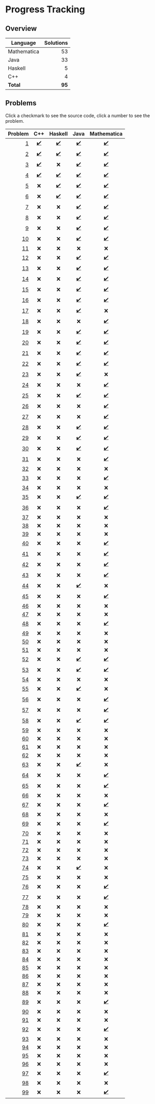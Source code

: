 # Progress Tracking

## Overview

|Language|Solutions|
|---|---:|
|Mathematica|53|
|Java|33|
|Haskell|5|
|C++|4|
|**Total**|**95**|

## Problems

Click a checkmark to see the source code, click a number to see the problem.

|Problem|C++|Haskell|Java|Mathematica|
|---:|:---:|:---:|:---:|:---:|
|[1](https://projecteuler.net/problem=1)|[✔️](src/c++/Problem001.cpp)|[✔️](src/haskell/Problem001.hs)|[✔️](src/java/Problem001.java)|[✔️](src/mathematica/Problem001.m)|
|[2](https://projecteuler.net/problem=2)|[✔️](src/c++/Problem002.cpp)|[✔️](src/haskell/Problem002.hs)|[✔️](src/java/Problem002.java)|[✔️](src/mathematica/Problem002.m)|
|[3](https://projecteuler.net/problem=3)|[✔️](src/c++/Problem003.cpp)|❌|[✔️](src/java/Problem003.java)|[✔️](src/mathematica/Problem003.m)|
|[4](https://projecteuler.net/problem=4)|[✔️](src/c++/Problem004.cpp)|[✔️](src/haskell/Problem004.hs)|[✔️](src/java/Problem004.java)|[✔️](src/mathematica/Problem004.m)|
|[5](https://projecteuler.net/problem=5)|❌|[✔️](src/haskell/Problem005.hs)|[✔️](src/java/Problem005.java)|[✔️](src/mathematica/Problem005.m)|
|[6](https://projecteuler.net/problem=6)|❌|[✔️](src/haskell/Problem006.hs)|[✔️](src/java/Problem006.java)|[✔️](src/mathematica/Problem006.m)|
|[7](https://projecteuler.net/problem=7)|❌|❌|[✔️](src/java/Problem007.java)|[✔️](src/mathematica/Problem007.m)|
|[8](https://projecteuler.net/problem=8)|❌|❌|[✔️](src/java/Problem008.java)|[✔️](src/mathematica/Problem008.m)|
|[9](https://projecteuler.net/problem=9)|❌|❌|[✔️](src/java/Problem009.java)|[✔️](src/mathematica/Problem009.m)|
|[10](https://projecteuler.net/problem=10)|❌|❌|[✔️](src/java/Problem010.java)|[✔️](src/mathematica/Problem010.m)|
|[11](https://projecteuler.net/problem=11)|❌|❌|❌|❌|
|[12](https://projecteuler.net/problem=12)|❌|❌|[✔️](src/java/Problem012.java)|[✔️](src/mathematica/Problem012.m)|
|[13](https://projecteuler.net/problem=13)|❌|❌|[✔️](src/java/Problem013.java)|[✔️](src/mathematica/Problem013.m)|
|[14](https://projecteuler.net/problem=14)|❌|❌|[✔️](src/java/Problem014.java)|[✔️](src/mathematica/Problem014.m)|
|[15](https://projecteuler.net/problem=15)|❌|❌|[✔️](src/java/Problem015.java)|[✔️](src/mathematica/Problem015.m)|
|[16](https://projecteuler.net/problem=16)|❌|❌|[✔️](src/java/Problem016.java)|[✔️](src/mathematica/Problem016.m)|
|[17](https://projecteuler.net/problem=17)|❌|❌|[✔️](src/java/Problem017.java)|❌|
|[18](https://projecteuler.net/problem=18)|❌|❌|❌|[✔️](src/mathematica/Problem018.m)|
|[19](https://projecteuler.net/problem=19)|❌|❌|[✔️](src/java/Problem019.java)|[✔️](src/mathematica/Problem019.m)|
|[20](https://projecteuler.net/problem=20)|❌|❌|[✔️](src/java/Problem020.java)|[✔️](src/mathematica/Problem020.m)|
|[21](https://projecteuler.net/problem=21)|❌|❌|[✔️](src/java/Problem021.java)|[✔️](src/mathematica/Problem021.m)|
|[22](https://projecteuler.net/problem=22)|❌|❌|[✔️](src/java/Problem022.java)|[✔️](src/mathematica/Problem022.m)|
|[23](https://projecteuler.net/problem=23)|❌|❌|[✔️](src/java/Problem023.java)|❌|
|[24](https://projecteuler.net/problem=24)|❌|❌|❌|[✔️](src/mathematica/Problem024.m)|
|[25](https://projecteuler.net/problem=25)|❌|❌|[✔️](src/java/Problem025.java)|[✔️](src/mathematica/Problem025.m)|
|[26](https://projecteuler.net/problem=26)|❌|❌|❌|[✔️](src/mathematica/Problem026.m)|
|[27](https://projecteuler.net/problem=27)|❌|❌|❌|[✔️](src/mathematica/Problem027.m)|
|[28](https://projecteuler.net/problem=28)|❌|❌|[✔️](src/java/Problem028.java)|[✔️](src/mathematica/Problem028.m)|
|[29](https://projecteuler.net/problem=29)|❌|❌|[✔️](src/java/Problem029.java)|[✔️](src/mathematica/Problem029.m)|
|[30](https://projecteuler.net/problem=30)|❌|❌|[✔️](src/java/Problem030.java)|[✔️](src/mathematica/Problem030.m)|
|[31](https://projecteuler.net/problem=31)|❌|❌|❌|[✔️](src/mathematica/Problem031.m)|
|[32](https://projecteuler.net/problem=32)|❌|❌|❌|❌|
|[33](https://projecteuler.net/problem=33)|❌|❌|❌|[✔️](src/mathematica/Problem033.m)|
|[34](https://projecteuler.net/problem=34)|❌|❌|❌|❌|
|[35](https://projecteuler.net/problem=35)|❌|❌|[✔️](src/java/Problem035.java)|[✔️](src/mathematica/Problem035.m)|
|[36](https://projecteuler.net/problem=36)|❌|❌|❌|[✔️](src/mathematica/Problem036.m)|
|[37](https://projecteuler.net/problem=37)|❌|❌|❌|❌|
|[38](https://projecteuler.net/problem=38)|❌|❌|❌|❌|
|[39](https://projecteuler.net/problem=39)|❌|❌|❌|❌|
|[40](https://projecteuler.net/problem=40)|❌|❌|❌|[✔️](src/mathematica/Problem040.m)|
|[41](https://projecteuler.net/problem=41)|❌|❌|❌|[✔️](src/mathematica/Problem041.m)|
|[42](https://projecteuler.net/problem=42)|❌|❌|❌|[✔️](src/mathematica/Problem042.m)|
|[43](https://projecteuler.net/problem=43)|❌|❌|❌|[✔️](src/mathematica/Problem043.m)|
|[44](https://projecteuler.net/problem=44)|❌|❌|[✔️](src/java/Problem044.java)|❌|
|[45](https://projecteuler.net/problem=45)|❌|❌|❌|[✔️](src/mathematica/Problem045.m)|
|[46](https://projecteuler.net/problem=46)|❌|❌|❌|❌|
|[47](https://projecteuler.net/problem=47)|❌|❌|❌|❌|
|[48](https://projecteuler.net/problem=48)|❌|❌|❌|[✔️](src/mathematica/Problem048.m)|
|[49](https://projecteuler.net/problem=49)|❌|❌|❌|❌|
|[50](https://projecteuler.net/problem=50)|❌|❌|❌|❌|
|[51](https://projecteuler.net/problem=51)|❌|❌|❌|❌|
|[52](https://projecteuler.net/problem=52)|❌|❌|[✔️](src/java/Problem052.java)|[✔️](src/mathematica/Problem052.m)|
|[53](https://projecteuler.net/problem=53)|❌|❌|[✔️](src/java/Problem053.java)|[✔️](src/mathematica/Problem053.m)|
|[54](https://projecteuler.net/problem=54)|❌|❌|❌|❌|
|[55](https://projecteuler.net/problem=55)|❌|❌|[✔️](src/java/Problem055.java)|❌|
|[56](https://projecteuler.net/problem=56)|❌|❌|❌|[✔️](src/mathematica/Problem056.m)|
|[57](https://projecteuler.net/problem=57)|❌|❌|❌|[✔️](src/mathematica/Problem057.m)|
|[58](https://projecteuler.net/problem=58)|❌|❌|[✔️](src/java/Problem058.java)|[✔️](src/mathematica/Problem058.m)|
|[59](https://projecteuler.net/problem=59)|❌|❌|❌|❌|
|[60](https://projecteuler.net/problem=60)|❌|❌|❌|❌|
|[61](https://projecteuler.net/problem=61)|❌|❌|❌|❌|
|[62](https://projecteuler.net/problem=62)|❌|❌|❌|❌|
|[63](https://projecteuler.net/problem=63)|❌|❌|[✔️](src/java/Problem063.java)|❌|
|[64](https://projecteuler.net/problem=64)|❌|❌|❌|[✔️](src/mathematica/Problem064.m)|
|[65](https://projecteuler.net/problem=65)|❌|❌|❌|[✔️](src/mathematica/Problem065.m)|
|[66](https://projecteuler.net/problem=66)|❌|❌|❌|❌|
|[67](https://projecteuler.net/problem=67)|❌|❌|❌|[✔️](src/mathematica/Problem067.m)|
|[68](https://projecteuler.net/problem=68)|❌|❌|❌|❌|
|[69](https://projecteuler.net/problem=69)|❌|❌|❌|[✔️](src/mathematica/Problem069.m)|
|[70](https://projecteuler.net/problem=70)|❌|❌|❌|❌|
|[71](https://projecteuler.net/problem=71)|❌|❌|❌|❌|
|[72](https://projecteuler.net/problem=72)|❌|❌|❌|❌|
|[73](https://projecteuler.net/problem=73)|❌|❌|❌|❌|
|[74](https://projecteuler.net/problem=74)|❌|❌|[✔️](src/java/Problem074.java)|❌|
|[75](https://projecteuler.net/problem=75)|❌|❌|❌|❌|
|[76](https://projecteuler.net/problem=76)|❌|❌|❌|[✔️](src/mathematica/Problem076.m)|
|[77](https://projecteuler.net/problem=77)|❌|❌|❌|[✔️](src/mathematica/Problem077.m)|
|[78](https://projecteuler.net/problem=78)|❌|❌|❌|❌|
|[79](https://projecteuler.net/problem=79)|❌|❌|❌|❌|
|[80](https://projecteuler.net/problem=80)|❌|❌|❌|[✔️](src/mathematica/Problem080.m)|
|[81](https://projecteuler.net/problem=81)|❌|❌|❌|❌|
|[82](https://projecteuler.net/problem=82)|❌|❌|❌|❌|
|[83](https://projecteuler.net/problem=83)|❌|❌|❌|❌|
|[84](https://projecteuler.net/problem=84)|❌|❌|❌|❌|
|[85](https://projecteuler.net/problem=85)|❌|❌|❌|❌|
|[86](https://projecteuler.net/problem=86)|❌|❌|❌|❌|
|[87](https://projecteuler.net/problem=87)|❌|❌|❌|❌|
|[88](https://projecteuler.net/problem=88)|❌|❌|❌|❌|
|[89](https://projecteuler.net/problem=89)|❌|❌|❌|[✔️](src/mathematica/Problem089.m)|
|[90](https://projecteuler.net/problem=90)|❌|❌|❌|❌|
|[91](https://projecteuler.net/problem=91)|❌|❌|❌|❌|
|[92](https://projecteuler.net/problem=92)|❌|❌|❌|[✔️](src/mathematica/Problem092.m)|
|[93](https://projecteuler.net/problem=93)|❌|❌|❌|❌|
|[94](https://projecteuler.net/problem=94)|❌|❌|❌|❌|
|[95](https://projecteuler.net/problem=95)|❌|❌|❌|❌|
|[96](https://projecteuler.net/problem=96)|❌|❌|❌|❌|
|[97](https://projecteuler.net/problem=97)|❌|❌|❌|[✔️](src/mathematica/Problem097.m)|
|[98](https://projecteuler.net/problem=98)|❌|❌|❌|❌|
|[99](https://projecteuler.net/problem=99)|❌|❌|❌|[✔️](src/mathematica/Problem099.m)|
